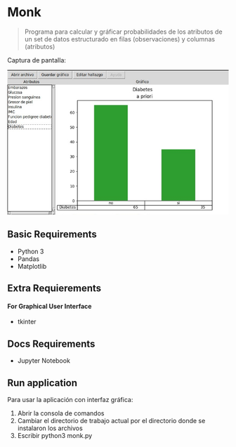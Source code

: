 # Monk

> Programa para calcular y gráficar probabilidades de los atributos de un set de datos estructurado en filas (observaciones) y columnas (atributos)

Captura de pantalla:

![screenshot](https://github.com/diegofiuba/monk/blob/main/screenshots/screenshot.jpg?raw=true)

## Basic Requirements

* Python 3
* Pandas
* Matplotlib

## Extra Requierements 
#### For Graphical User Interface

* tkinter

## Docs Requirements

* Jupyter Notebook

## Run application

 Para usar la aplicación con interfaz gráfica:

1) Abrir la consola de comandos
2) Cambiar el directorio de trabajo actual por el directorio donde se instalaron los archivos
3) Escribir python3 monk.py



